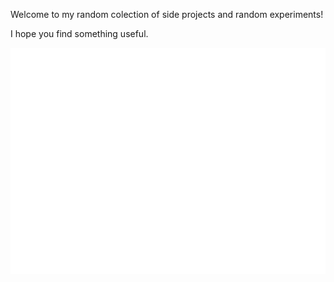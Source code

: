Welcome to my random colection of side projects and random experiments!

I hope you find something useful.

![metrics](/github-habits.svg)
